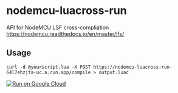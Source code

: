 # nodemcu-luacross-run
API for NodeMCU LSF cross-compliation  https://nodemcu.readthedocs.io/en/master/lfs/

## Usage
```
curl -d @yourscript.lua -X POST https://nodemcu-luacross-run-64l7ehzjta-uc.a.run.app/compile > output.luac
```

[![Run on Google Cloud](https://storage.googleapis.com/cloudrun/button.svg)](https://console.cloud.google.com/cloudshell/editor?shellonly=true&cloudshell_image=gcr.io/cloudrun/button&cloudshell_git_repo=https://github.com/gladkikhartem/nodemcu-luacross-run.git)